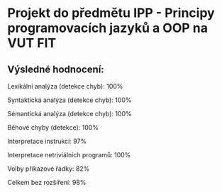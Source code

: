 # Projekt do předmětu IPP - Principy programovacích jazyků a OOP na VUT FIT

## Výsledné hodnocení:
Lexikální analýza (detekce chyb): 100%

Syntaktická analýza (detekce chyb): 100%

Sémantická analýza (detekce chyb): 100%

Běhové chyby (detekce): 100%

Interpretace instrukcí: 97%

Interpretace netriviálních programů: 100%

Volby příkazové řádky: 82%


Celkem bez rozšíření: 98%
